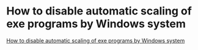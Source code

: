 # How to disable automatic scaling of exe programs by Windows system
[How to disable automatic scaling of exe programs by Windows system](https://aiwithcloud.com/2022/09/15/how_to_disable_automatic_scaling_of_exe_programs_by_windows_system/)